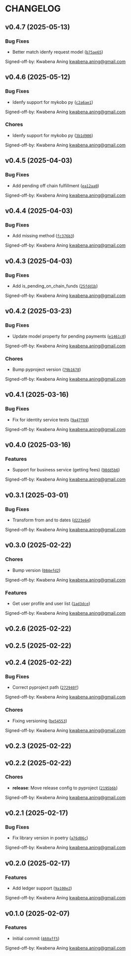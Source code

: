 # CHANGELOG


## v0.4.7 (2025-05-13)

### Bug Fixes

- Better match idenfy request model
  ([`b75ae65`](https://github.com/mykobo/mykobo-py/commit/b75ae65e88708798f72190892e7fa84625b3af1d))

Signed-off-by: Kwabena Aning <kwabena.aning@gmail.com>


## v0.4.6 (2025-05-12)

### Bug Fixes

- Idenfy support for mykobo py
  ([`c2a6ae1`](https://github.com/mykobo/mykobo-py/commit/c2a6ae1672b69a9ffbf348cf09730e7a71281c2c))

Signed-off-by: Kwabena Aning <kwabena.aning@gmail.com>

### Chores

- Idenfy support for mykobo py
  ([`3b1d906`](https://github.com/mykobo/mykobo-py/commit/3b1d906294c3c20e7010ec55a3101a3e2966f6db))

Signed-off-by: Kwabena Aning <kwabena.aning@gmail.com>


## v0.4.5 (2025-04-03)

### Bug Fixes

- Add pending off chain fulfillment
  ([`ea12aa0`](https://github.com/mykobo/mykobo-py/commit/ea12aa099765c67d9b772172b5389a3bbe01e3a9))

Signed-off-by: Kwabena Aning <kwabena.aning@gmail.com>


## v0.4.4 (2025-04-03)

### Bug Fixes

- Add missing method
  ([`fc376b3`](https://github.com/mykobo/mykobo-py/commit/fc376b3591e8a7c676cbd13f532a680487b7fa4c))

Signed-off-by: Kwabena Aning <kwabena.aning@gmail.com>


## v0.4.3 (2025-04-03)

### Bug Fixes

- Add is_pending_on_chain_funds
  ([`25fdd1b`](https://github.com/mykobo/mykobo-py/commit/25fdd1b0ecc0e176e67414368cfcea7a1aa34626))

Signed-off-by: Kwabena Aning <kwabena.aning@gmail.com>


## v0.4.2 (2025-03-23)

### Bug Fixes

- Update model property for pending payments
  ([`e1461c0`](https://github.com/mykobo/mykobo-py/commit/e1461c02e678eb5dae1cd4cba1bbbe603ced9dab))

Signed-off-by: Kwabena Aning <kwabena.aning@gmail.com>

### Chores

- Bump pyproject version
  ([`79b1678`](https://github.com/mykobo/mykobo-py/commit/79b1678120b8febf5c11ae64ed85f3c0d40fc5e1))

Signed-off-by: Kwabena Aning <kwabena.aning@gmail.com>


## v0.4.1 (2025-03-16)

### Bug Fixes

- Fix for identity service tests
  ([`9a47f69`](https://github.com/mykobo/mykobo-py/commit/9a47f692ea51473978937998f76f871cedbbe9fa))

Signed-off-by: Kwabena Aning <kwabena.aning@gmail.com>


## v0.4.0 (2025-03-16)

### Features

- Support for business service (getting fees)
  ([`90dd5b6`](https://github.com/mykobo/mykobo-py/commit/90dd5b66d2506fe966691e36ede9b3740833f52b))

Signed-off-by: Kwabena Aning <kwabena.aning@gmail.com>


## v0.3.1 (2025-03-01)

### Bug Fixes

- Transform from and to dates
  ([`d223e64`](https://github.com/mykobo/mykobo-py/commit/d223e642d23702fb11d35be2772bf3730019a475))

Signed-off-by: Kwabena Aning <kwabena.aning@gmail.com>


## v0.3.0 (2025-02-22)

### Chores

- Bump version
  ([`084efd2`](https://github.com/mykobo/mykobo-py/commit/084efd276b52eca65dfaceba5dfbf50483c2c96b))

Signed-off-by: Kwabena Aning <kwabena.aning@gmail.com>

### Features

- Get user profile and user list
  ([`1ad3dce`](https://github.com/mykobo/mykobo-py/commit/1ad3dce46525d7b97d88795446eda0553f1a438c))

Signed-off-by: Kwabena Aning <kwabena.aning@gmail.com>


## v0.2.6 (2025-02-22)


## v0.2.5 (2025-02-22)


## v0.2.4 (2025-02-22)

### Bug Fixes

- Correct pyproject path
  ([`272940f`](https://github.com/mykobo/mykobo-py/commit/272940fa6b2b203eeaeb27b1aa1422ba8f032283))

Signed-off-by: Kwabena Aning <kwabena.aning@gmail.com>

### Chores

- Fixing versioning
  ([`be54553`](https://github.com/mykobo/mykobo-py/commit/be54553255922f5718794ef52f2d518510b0fd14))

Signed-off-by: Kwabena Aning <kwabena.aning@gmail.com>


## v0.2.3 (2025-02-22)


## v0.2.2 (2025-02-22)

### Chores

- **release**: Move release config to pyproject
  ([`2195b6b`](https://github.com/mykobo/mykobo-py/commit/2195b6b8fbae79926706983f1763d49a91bf46cb))

Signed-off-by: Kwabena Aning <kwabena.aning@gmail.com>


## v0.2.1 (2025-02-17)

### Bug Fixes

- Fix library version in poetry
  ([`a76d06c`](https://github.com/mykobo/mykobo-py/commit/a76d06c42c5cdd7537f026991b440e854f120d01))

Signed-off-by: Kwabena Aning <kwabena.aning@gmail.com>


## v0.2.0 (2025-02-17)

### Features

- Add ledger support
  ([`9a100e2`](https://github.com/mykobo/mykobo-py/commit/9a100e2ccb9e0624d3e98c1ad27a04fdb70c26f4))

Signed-off-by: Kwabena Aning <kwabena.aning@gmail.com>


## v0.1.0 (2025-02-07)

### Features

- Initial commit
  ([`460aff5`](https://github.com/mykobo/mykobo-py/commit/460aff58aca84c4e634dffc15cf08fdc4b0b5086))

Signed-off-by: Kwabena Aning <kwabena.aning@gmail.com>
